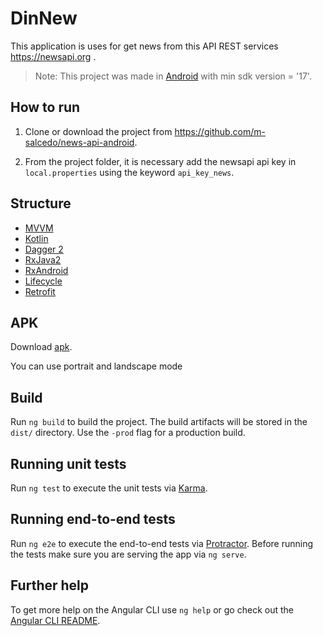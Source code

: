 # DinNew

This application is uses for get news from this API REST services https://newsapi.org .

>Note: This project was made in [Android](https://github.com/angular/angular-cli) 
with min sdk version = '17'.

## How to run

1. Clone or download the project from https://github.com/m-salcedo/news-api-android.

2. From the project folder, it is necessary add the newsapi api key in `local.properties` using the keyword `api_key_news`.

## Structure

- [MVVM](https://developer.android.com/)
- [Kotlin](https://kotlinlang.org/)
- [Dagger 2](https://github.com/codepath/android_guides/wiki/Dependency-Injection-with-Dagger-2)
- [RxJava2](https://github.com/amitshekhariitbhu/RxJava2-Android-Samples)
- [RxAndroid](https://github.com/ReactiveX/RxAndroid)
- [Lifecycle](https://developer.android.com/guide/components/activities/activity-lifecycle)
- [Retrofit](http://square.github.io/retrofit/)


## APK

Download [apk](https://drive.google.com/drive/folders/18EjGOwtY6KWYW1nEXAhun91hQOelBVGw?usp=sharing).

You can use portrait and landscape mode

## Build

Run `ng build` to build the project. The build artifacts will be stored in the `dist/` directory. Use the `-prod` flag for a production build.

## Running unit tests

Run `ng test` to execute the unit tests via [Karma](https://karma-runner.github.io).

## Running end-to-end tests

Run `ng e2e` to execute the end-to-end tests via [Protractor](http://www.protractortest.org/).
Before running the tests make sure you are serving the app via `ng serve`.

## Further help

To get more help on the Angular CLI use `ng help` or go check out the [Angular CLI README](https://github.com/angular/angular-cli/blob/master/README.md).
